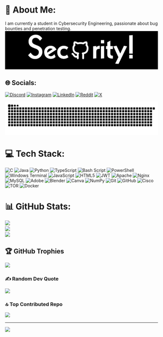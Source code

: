 # 💫 About Me:
I am currently a student in Cybersecurity Engineering, passionate about bug bounties and penetration testing.
![Alt text](1726887816567.jpg)


## 🌐 Socials:
[![Discord](https://img.shields.io/badge/Discord-%237289DA.svg?logo=discord&logoColor=white)](https://discord.gg/napoli1372) [![Instagram](https://img.shields.io/badge/Instagram-%23E4405F.svg?logo=Instagram&logoColor=white)](https://instagram.com/walidzitouni1) [![LinkedIn](https://img.shields.io/badge/LinkedIn-%230077B5.svg?logo=linkedin&logoColor=white)](https://linkedin.com/in/Walidzitouni) [![Reddit](https://img.shields.io/badge/Reddit-%23FF4500.svg?logo=Reddit&logoColor=white)](https://reddit.com/user/teabagpb) [![X](https://img.shields.io/badge/X-black.svg?logo=X&logoColor=white)](https://x.com/walidzitouni04) 

<picture>
  <source media="(prefers-color-scheme: dark)" srcset="https://raw.githubusercontent.com/walidzitouni/walidzitouni/output/github-snake-dark.svg" />
  <source media="(prefers-color-scheme: light)" srcset="https://raw.githubusercontent.com/walidzitouni/walidzitouni/output/github-snake.svg" />
  <img alt="github-snake" src="https://raw.githubusercontent.com/walidzitouni/walidzitouni/output/github-snake.svg" />
</picture>

# 💻 Tech Stack:
![C](https://img.shields.io/badge/c-%2300599C.svg?style=for-the-badge&logo=c&logoColor=white) ![Java](https://img.shields.io/badge/java-%23ED8B00.svg?style=for-the-badge&logo=openjdk&logoColor=white) ![Python](https://img.shields.io/badge/python-3670A0?style=for-the-badge&logo=python&logoColor=ffdd54) ![TypeScript](https://img.shields.io/badge/typescript-%23007ACC.svg?style=for-the-badge&logo=typescript&logoColor=white) ![Bash Script](https://img.shields.io/badge/bash_script-%23121011.svg?style=for-the-badge&logo=gnu-bash&logoColor=white) ![PowerShell](https://img.shields.io/badge/PowerShell-%235391FE.svg?style=for-the-badge&logo=powershell&logoColor=white) ![Windows Terminal](https://img.shields.io/badge/Windows%20Terminal-%234D4D4D.svg?style=for-the-badge&logo=windows-terminal&logoColor=white) ![JavaScript](https://img.shields.io/badge/javascript-%23323330.svg?style=for-the-badge&logo=javascript&logoColor=%23F7DF1E) ![HTML5](https://img.shields.io/badge/html5-%23E34F26.svg?style=for-the-badge&logo=html5&logoColor=white) ![JWT](https://img.shields.io/badge/JWT-black?style=for-the-badge&logo=JSON%20web%20tokens) ![Apache](https://img.shields.io/badge/apache-%23D42029.svg?style=for-the-badge&logo=apache&logoColor=white) ![Nginx](https://img.shields.io/badge/nginx-%23009639.svg?style=for-the-badge&logo=nginx&logoColor=white) ![MySQL](https://img.shields.io/badge/mysql-4479A1.svg?style=for-the-badge&logo=mysql&logoColor=white) ![Adobe](https://img.shields.io/badge/adobe-%23FF0000.svg?style=for-the-badge&logo=adobe&logoColor=white) ![Blender](https://img.shields.io/badge/blender-%23F5792A.svg?style=for-the-badge&logo=blender&logoColor=white) ![Canva](https://img.shields.io/badge/Canva-%2300C4CC.svg?style=for-the-badge&logo=Canva&logoColor=white) ![NumPy](https://img.shields.io/badge/numpy-%23013243.svg?style=for-the-badge&logo=numpy&logoColor=white) ![Git](https://img.shields.io/badge/git-%23F05033.svg?style=for-the-badge&logo=git&logoColor=white) ![GitHub](https://img.shields.io/badge/github-%23121011.svg?style=for-the-badge&logo=github&logoColor=white) ![Cisco](https://img.shields.io/badge/cisco-%23049fd9.svg?style=for-the-badge&logo=cisco&logoColor=black) ![TOR](https://img.shields.io/badge/tor-%237E4798.svg?style=for-the-badge&logo=tor-project&logoColor=white) ![Docker](https://img.shields.io/badge/docker-%230db7ed.svg?style=for-the-badge&logo=docker&logoColor=white)
# 📊 GitHub Stats:
![](https://github-readme-stats.vercel.app/api?username=walidzitouni&theme=shadow_green&hide_border=false&include_all_commits=false&count_private=true)<br/>
![](https://github-readme-streak-stats.herokuapp.com/?user=walidzitouni&theme=shadow_green&hide_border=false)<br/>
![](https://github-readme-stats.vercel.app/api/top-langs/?username=walidzitouni&theme=shadow_green&hide_border=false&include_all_commits=false&count_private=true&layout=compact)

## 🏆 GitHub Trophies
![](https://github-profile-trophy.vercel.app/?username=walidzitouni&theme=radical&no-frame=false&no-bg=true&margin-w=4)

### ✍️ Random Dev Quote
![](https://quotes-github-readme.vercel.app/api?type=horizontal&theme=merko)

### 🔝 Top Contributed Repo
![](https://github-contributor-stats.vercel.app/api?username=walidzitouni&limit=5&theme=dark&combine_all_yearly_contributions=true)

---
[![](https://visitcount.itsvg.in/api?id=walidzitouni&icon=0&color=3)](https://visitcount.itsvg.in)

<!-- Proudly created with GPRM ( https://gprm.itsvg.in ) -->
